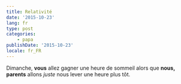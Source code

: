 ```yaml
---
title: Relativité
date: '2015-10-23'
lang: fr
type: post
categories:
    - papa
publishDate: '2015-10-23'
locale: fr_FR
---
```


Dimanche, **vous** allez gagner une heure de sommeil alors que **nous, parents** allons _juste_ nous lever une heure plus tôt.
